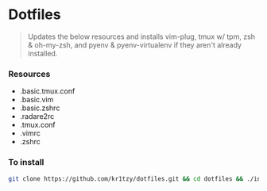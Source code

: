 # Dotfiles

> Updates the below resources and installs vim-plug, tmux w/ tpm, zsh & oh-my-zsh, and pyenv & pyenv-virtualenv if they aren't already installed.

### Resources
* .basic.tmux.conf 
* .basic.vim
* .basic.zshrc
* .radare2rc
* .tmux.conf 
* .vimrc
* .zshrc

### To install

```bash
git clone https://github.com/kr1tzy/dotfiles.git && cd dotfiles && ./install.sh
```

[pyenv & pyenv-virtualenv]: https://realpython.com/intro-to-pyenv/
